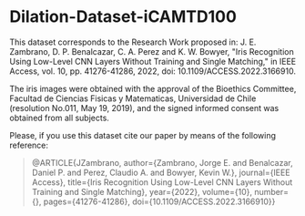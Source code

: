# Dilation-Dataset-iCAMTD100
This dataset corresponds to the Research Work proposed in: 
J. E. Zambrano, D. P. Benalcazar, C. A. Perez and K. W. Bowyer, "Iris Recognition Using Low-Level CNN Layers Without Training and Single Matching," in IEEE Access, vol. 10, pp. 41276-41286, 2022, doi: 10.1109/ACCESS.2022.3166910.

The iris images were obtained with the approval of the Bioethics Committee, Facultad de Ciencias Fisicas y Matematicas, Universidad de Chile (resolution No.011, May 19, 2019), and the signed informed consent was obtained from all subjects.


Please, if you use this dataset cite our paper by means of the following reference:


>@ARTICLE{JZambrano,
        author={Zambrano, Jorge E. and Benalcazar, Daniel P. and Perez, Claudio A. and Bowyer, Kevin W.},
        journal={IEEE Access}, 
        title={Iris Recognition Using Low-Level CNN Layers Without Training and Single Matching}, 
        year={2022},
        volume={10},
        number={},
        pages={41276-41286},
        doi={10.1109/ACCESS.2022.3166910}}

